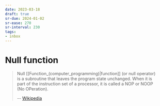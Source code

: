 ```yaml
---
date: 2023-03-18
draft: true
sr-due: 2024-01-02
sr-ease: 270
sr-interval: 230
tags:
- inbox
---
```


# Null function

> Null [[Function_(computer_programming)|function]] (or null operator) is a
> subroutine that leaves the program state unchanged. When it is part of the
> instruction set of a processor, it is called a NOP or NOOP (No OPeration).
>
> -- [Wikipedia](https://en.wikipedia.org/wiki/Null_function)